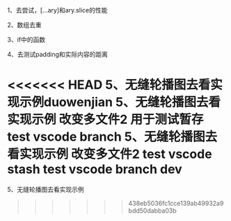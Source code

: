 1、去尝试，[...ary]和ary.slice的性能

2、数组去重

3、if中的函数

4、去测试padding和实际内容的距离

<<<<<<< HEAD
5、无缝轮播图去看实现示例duowenjian
5、无缝轮播图去看实现示例 改变多文件2 用于测试暂存  test vscode branch
5、无缝轮播图去看实现示例 改变多文件2 test vscode stash  test vscode branch dev
=======
5、无缝轮播图去看实现示例
>>>>>>> 438eb5036fc1cce139ab49932a9bdd50dabba03b
